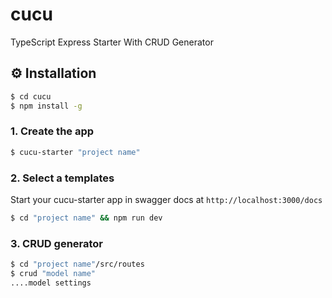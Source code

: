 # cucu
TypeScript Express Starter With CRUD Generator

## ⚙️ Installation

```sh
$ cd cucu
$ npm install -g
```

### 1. Create the app

```bash
$ cucu-starter "project name"
```

### 2. Select a templates 

Start your cucu-starter app in swagger docs at `http://localhost:3000/docs`

```bash
$ cd "project name" && npm run dev
```

### 3. CRUD generator

```bash
$ cd "project name"/src/routes
$ crud "model name"
....model settings
```
